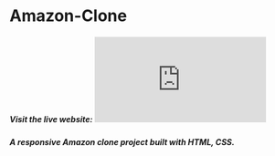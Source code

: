 # Amazon-Clone

##### Visit the live website: ![Amazon Clone](http://127.0.0.1:5500/index.html) #####

##### A responsive Amazon clone project built with HTML, CSS. #####
